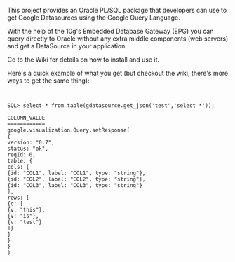 This project provides an Oracle PL/SQL package that developers can use to get Google Datasources using the Google Query Language.


With the help of the 10g's Embedded Database Gateway (EPG) you can query directly to Oracle without any extra middle components (web servers) and get a DataSource in your application.


Go to the Wiki for details on how to install and use it.

Here's a quick example of what you get (but checkout the wiki, there's more ways to get the same thing):

```


SQL> select * from table(gdatasource.get_json('test','select *'));

COLUMN_VALUE
============
google.visualization.Query.setResponse(
{
version: "0.7",
status: "ok",
reqId: 0,
table: {
cols: [
{id: "COL1", label: "COL1", type: "string"},
{id: "COL2", label: "COL2", type: "string"},
{id: "COL3", label: "COL3", type: "string"}
],
rows: [
{c: [
{v: "this"},
{v: "is"},
{v: "test"}
]}
]
}
}
)

```

